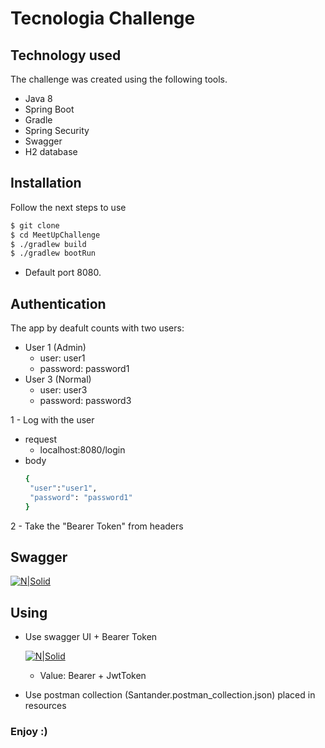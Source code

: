 # Tecnologia Challenge

## Technology used
The challenge was created using the following tools.

  - Java 8
  - Spring Boot
  - Gradle
  - Spring Security
  - Swagger
  - H2 database

## Installation

Follow the next steps to use

```sh
$ git clone
$ cd MeetUpChallenge
$ ./gradlew build
$ ./gradlew bootRun
```

 - Default port 8080.


## Authentication

The app by deafult counts with two users:
 - User 1 (Admin)
   - user: user1
    - password: password1
- User 3 (Normal)
  - user: user3
  - password: password3

 1 - Log with the user 
  - request
    - localhost:8080/login
  - body
     ```sh
    {
	  "user":"user1",
	  "password": "password1"
    }
    ```
 2 - Take the "Bearer Token" from headers


## Swagger
[![N|Solid](https://encrypted-tbn0.gstatic.com/images?q=tbn%3AANd9GcTwdFKqBMgBqxCu2kPtfWAPyWtU4OObc_igMQ&usqp=CAU)](http://localhost:8080/swagger-ui.html)


## Using
 - Use swagger UI + Bearer Token
 
 
   [![N|Solid](https://miro.medium.com/max/672/1*wZZzz51HAzoA1cUQrlkC_w.png)]()
    -  Value: Bearer + JwtToken
 - Use postman collection (Santander.postman_collection.json) placed in resources

### Enjoy :)

 
 
